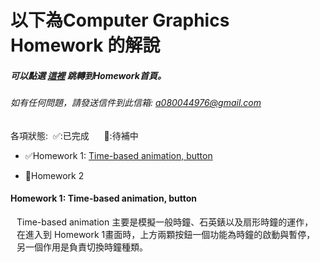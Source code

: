 # 以下為Computer Graphics Homework 的解說
   ##### 可以點選 [這裡](https://yuyeh.github.io/cghw/index.html) 跳轉到Homework首頁。
   ###### 如有任何問題，請發送信件到此信箱: a080044976@gmail.com
   
   各項狀態:&nbsp;&nbsp;✅:已完成&nbsp;&nbsp;&nbsp;&nbsp;&nbsp; 🔄:待補中
   
 * ✅Homework 1: [Time-based animation, button](https://yuyeh.github.io/cghw/Clock.html)
 
 * 🔄Homework 2


#### Homework 1: Time-based animation, button

<div style=' padding-left:10px;padding-right:10px'>
Time-based animation 主要是模擬一般時鐘、石英錶以及扇形時鐘的運作，在進入到 Homework 1畫面時，上方兩顆按鈕一個功能為時鐘的啟動與暫停，另一個作用是負責切換時鐘種類。
</div>